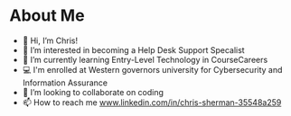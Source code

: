 <h1>About Me</h1>

- 👋 Hi, I’m Chris!
- 👀 I’m interested in becoming a Help Desk Support Specalist
- 🌱 I’m currently learning Entry-Level Technology in CourseCareers 
- 💻 I'm enrolled at Western governors university for Cybersecurity and Information Assurance
- 💞️ I’m looking to collaborate on coding
- 📫 How to reach me www.linkedin.com/in/chris-sherman-35548a259
<!---
jasonberrytn/jasonberrytn is a ✨ special ✨ repository because its `README.md` (this file) appears on your GitHub profile.
You can click the Preview link to take a look at your changes.
--->
